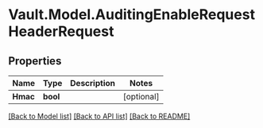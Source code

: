 # Vault.Model.AuditingEnableRequestHeaderRequest

## Properties

Name | Type | Description | Notes
------------ | ------------- | ------------- | -------------
**Hmac** | **bool** |  | [optional] 

[[Back to Model list]](../README.md#documentation-for-models) [[Back to API list]](../README.md#documentation-for-api-endpoints) [[Back to README]](../README.md)

